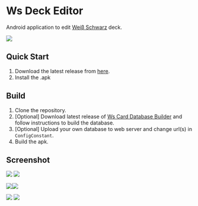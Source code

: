 # Ws Deck Editor

Android application to edit [Weiβ Schwarz](http://ws-tcg.com/) deck.

![](https://raw.githubusercontent.com/joshuaavalon/wsdeckeditor/master/screenshots/003.jpg)

## Quick Start

1. Download the latest release from [here](https://github.com/joshuaavalon/WsDeckEditor/releases).
2. Install the .apk

## Build

1. Clone the repository.
2. [Optional] Download latest release of [Ws Card Database Builder](https://github.com/joshuaavalon/WsCardDbBuilder) and follow instructions to build the database.
3. [Optional] Upload your own database to web server and change url(s) in `ConfigConstant`.
4. Build the apk.



## Screenshot

![](https://raw.githubusercontent.com/joshuaavalon/wsdeckeditor/master/screenshots/001.jpg)
![](https://raw.githubusercontent.com/joshuaavalon/wsdeckeditor/master/screenshots/002.jpg)

![](https://raw.githubusercontent.com/joshuaavalon/wsdeckeditor/master/screenshots/003.jpg)![](https://raw.githubusercontent.com/joshuaavalon/wsdeckeditor/master/screenshots/004.jpg)

![](https://raw.githubusercontent.com/joshuaavalon/wsdeckeditor/master/screenshots/005.jpg)
![](https://raw.githubusercontent.com/joshuaavalon/wsdeckeditor/master/screenshots/006.jpg)
